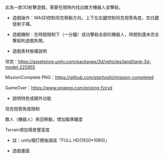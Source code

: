 此為一款3D射擊遊戲，需要在限時內找出敵方機器人並擊殺。

* 遊戲操作：WASD控制坦克移動方向，上下左右鍵控制坦克炮管角度，空白鍵發射子撣。

* 遊戲機制：在時間限制下（一分鐘）成功擊殺全部的機器人，時間到還未完全擊殺則遊戲失敗。

* 遊戲素材板權說明

坦克：https://assetstore.unity.com/packages/3d/vehicles/land/tank-3d-model-225955

MissionComplete PNG：https://github.com/starhoshi/mission-completed

GameOver：https://www.pngegg.com/en/png-fzcyd

* 說明特色或額外功能

坦克炮管角度限制

敵人（機器人）來回移動，增加瞄準難度

Terrain增加場景豐富度

* 註：unity檔打開後調成「FULL HD(1920*1080)」

* 遊戲畫面

